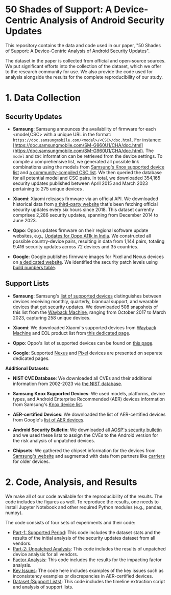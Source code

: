 # 50 Shades of Support: A Device-Centric Analysis of Android Security Updates

This repository contains the data and code used in our paper, "50 Shades of Support: A Device-Centric Analysis of Android Security Updates".

The dataset in the paper is collected from official and open-source sources. We put significant efforts into the collection of the dataset, which we offer to the research community for use. We also provide the code used for analysis alongside the results for the complete reproducibility of our study. 

# 1. Data Collection

## Security Updates
- **Samsung**: Samsung announces the availability of firmware for each <model,CSC> with a unique URL in the format: `https://doc.samsungmobile.com/<model>/<CSC>/doc.html`. For instance: [https://doc.samsungmobile.com/SM-G960U1/CHA/doc.html](https://doc.samsungmobile.com/SM-G960U1/CHA/doc.html). The `model` and `CSC` information can be retrieved from the device settings. To compile a comprehensive list, we generated all possible link combinations using the models from [Samsung's Knox supported device list](https://www.samsungknox.com/en/knox-platform/supported-devices) and [a community-compiled CSC list](https://tsar3000.com/list-of-samsung-csc-codes-samsung-firmware-csc-codes). We then queried the database for all potential model and CSC pairs. In total, we downloaded 354,165 security updates published between April 2015 and March 2023 pertaining to 275 unique devices .

- **Xiaomi**: Xiaomi releases firmware via an official API. We downloaded historical data from [a third-party website](https://github.com/XiaomiFirmwareUpdater/miui-updates-tracker/blob/master/data/latest.yml) that's been fetching official security updates every six hours since 2018. This dataset currently comprises 2,286 security updates, spanning from December 2014 to June 2023.

- **Oppo**: Oppo updates firmware on their regional software update websites, e.g., [Updates for Oppo A11k in India](https://support.oppo.com/in/software-update). We constructed all possible country-device pairs, resulting in data from 1,144 pairs, totaling 9,416 security updates across 72 devices and 35 countries.

- **Google**: Google publishes firmware images for Pixel and Nexus devices on [a dedicated website](https://developers.google.com/android/images). We identified the security patch levels using [build numbers table](https://source.android.com/docs/setup/about/build-numbers).

## Support Lists

- **Samsung**: Samsung's [list of supported devices](https://security.samsungmobile.com/workScope.smsb) distinguishes between devices receiving monthly, quarterly, biannual support, and wearable devices that get security updates. We downloaded 508 snapshots of this list from the [Wayback Machine](https://web.archive.org/web/20230401000000*/https://security.samsungmobile.com/workScope.smsb), ranging from October 2017 to March 2023, capturing 258 unique devices.

- **Xiaomi**: We downloaded Xiaomi's supported devices from [Wayback Machine](https://web.archive.org/web/20210501000000*/https:/www.mi.com/global/service/support/security-update.html) and EOL product list from [this dedicated page](https://trust.mi.com/misrc/updates/phone?tab=policy).

- **Oppo**: Oppo's list of supported devices can be found on [this page](https://security.oppo.com/en/mend).

- **Google**: Supported [Nexus](https://support.google.com/nexus/answer/11227897) and [Pixel](https://support.google.com/pixelphone/answer/4457705) devices are presented on separate dedicated pages.

**Additional Datasets**:

- **NIST CVE Database**: We downloaded all CVEs and their additional information from 2002-2023 via [the NIST database](https://nvd.nist.gov/vuln/data-feeds).

- **Samsung Knox Supported Devices**: We used models, platforms, device types, and Android Enterprise Recommended (AER) devices information from Samsung's [Knox device list](https://www.samsungknox.com/en/knox-platform/supported-devices).

- **AER-certified Devices**: We downloaded the list of AER-certified devices from Google's [list of AER devices](https://androidenterprisepartners.withgoogle.com/).

- **Android Security Bulletin**: We downloaded all [AOSP's security bulletin](https://source.android.com/docs/security/bulletin) and we used these lists to assign the CVEs to the Android version for the risk analysis of unpatched devices. 

- **Chipsets**: We gathered the chipset information for the devices from [Samsung's website](https://www.samsung.com/us/smartphones/galaxy-s22-ultra/buy/galaxy-s22-ultra-128gb-unlocked-sm-s908uzkaxaa/) and augmented with data from partners like [carriers](https://www.t-mobile.com/cell-phone/samsung-galaxy-s22) for older devices.


 # 2. Code, Analysis, and Results
 
We make all of our code available for the reproducibility of the results. The code includes the figures as well. To reproduce the results, one needs to install Jupyter Notebook and other required Python modules (e.g., pandas, numpy).
 
 The code consists of four sets of experiments and their code:
 
 - [Part-1: Supported Period](./Code/Part-1%20Supported%20Period.ipynb): This code includes the dataset stats and the results of the initial analysis of the security updates dataset from all vendors.
 - [Part-2: Unpatched Analysis](./Code/Part-2%20Unpatched%20Analysis.ipynb): This code includes the results of unpatched device analysis for all vendors.
 - [Factor Analysis](./Code/Factor%20Analysis.ipynb): This code includes the results for the impacting factor analysis.
 - [Key Issues](./Code/Key-Issues.ipynb): The code here includes examples of the key issues such as inconsistency examples or discrepancies in AER-certified devices. 
 - [Dataset (Support Lists)](./Code/Dataset%20(Support%20Lists).ipynb): This code includes the timeline extraction script and analysis of support lists. 
 
 
 

 
 
 
 


